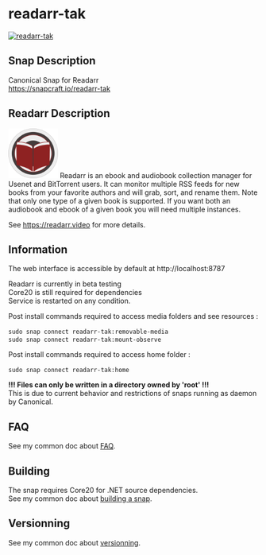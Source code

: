 # readarr-tak
[![readarr-tak](https://snapcraft.io/readarr-tak/badge.svg)](https://snapcraft.io/readarr-tak)

## Snap Description
Canonical Snap for Readarr\
https://snapcraft.io/readarr-tak

## Readarr Description
<img src="/icon.svg" width="100">
Readarr is an ebook and audiobook collection manager for Usenet and BitTorrent users.
It can monitor multiple RSS feeds for new books from your favorite authors 
and will grab, sort, and rename them. Note that only one type 
of a given book is supported. If you want both an audiobook and ebook 
of a given book you will need multiple instances.

See https://readarr.video for more details.

## Information

The web interface is accessible by default at http://localhost:8787

Readarr is currently in beta testing\
Core20 is still required for dependencies\
Service is restarted on any condition.

Post install commands required to access media folders and see resources :
```
sudo snap connect readarr-tak:removable-media
sudo snap connect readarr-tak:mount-observe
```

Post install commands required to access home folder :
```
sudo snap connect readarr-tak:home
```
**!!! Files can only be written in a directory owned by 'root' !!!**\
This is due to current behavior and restrictions of snaps running as daemon by Canonical.

## FAQ
See my common doc about [FAQ](https://github.com/TehAppKiller/Snapcraft-common-doc/tree/main#FAQ).

## Building
The snap requires Core20 for .NET source dependencies.\
See my common doc about [building a snap](https://github.com/TehAppKiller/Snapcraft-common-doc/tree/main#Building).
## Versionning
See my common doc about [versionning](https://github.com/TehAppKiller/Snapcraft-common-doc/tree/main#Versionning).
